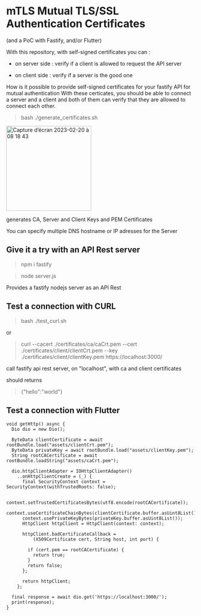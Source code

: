 # mTLS Mutual TLS/SSL Authentication Certificates 
(and a PoC with Fastify, and/or Flutter)

With this repository, with self-signed certificates you can :

- on server side : verify if a client is allowed to request the API server

- on client side : verify if a server is the good one


How is it possible to provide self-signed certificates for your fastify API for mutual authentication
With these certicates, you should be able to connect a server and a client and both of them
can verify that they are allowed to connect each other.



> bash ./generate_certificates.sh

<img width="227" alt="Capture d’écran 2023-02-20 à 08 18 43" src="https://user-images.githubusercontent.com/1449867/220038197-0c8a10fb-b3b3-427b-a2d0-9fe01fa0b897.png">

generates CA, Server and Client Keys and PEM Certificates

You can specify multiple DNS hostname or IP adresses for the Server


## Give it a try with an API Rest server

> npm i fastify

> node server.js

Provides a fastify nodejs server as an API Rest 


## Test a connection with CURL 

> bash ./test_curl.sh

or

> curl --cacert ./certificates/ca/caCrt.pem --cert ./certificates/client/clientCrt.pem --key ./certificates/client/clientKey.pem https://localhost:3000/

call fastify api rest server, on "localhost", with ca and client certificates 

should returns

> {"hello":"world"}


## Test a connection with Flutter

```
void getHttp() async {
  Dio dio = new Dio();

  ByteData clientCertificate = await rootBundle.load("assets/clientCrt.pem");
  ByteData privateKey = await rootBundle.load("assets/clientKey.pem");
  String rootCACertificate = await rootBundle.loadString("assets/caCrt.pem");

  dio.httpClientAdapter = IOHttpClientAdapter()
    ..onHttpClientCreate = (_) {
      final SecurityContext context = SecurityContext(withTrustedRoots: false);

      context.setTrustedCertificatesBytes(utf8.encode(rootCACertificate));
      context.useCertificateChainBytes(clientCertificate.buffer.asUint8List());
      context.usePrivateKeyBytes(privateKey.buffer.asUint8List());
      HttpClient httpClient = HttpClient(context: context);

      httpClient.badCertificateCallback =
          (X509Certificate cert, String host, int port) {

        if (cert.pem == rootCACertificate) {
          return true;
        }
        return false;
      };

      return httpClient;
    };

  final response = await dio.get('https://localhost:3000/');
  print(response);
}
```
